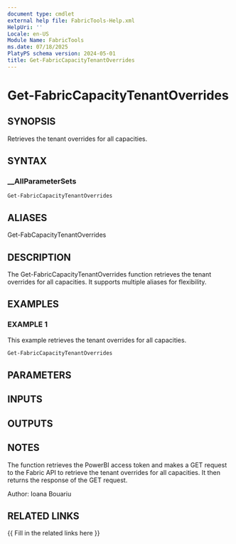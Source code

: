 ```yaml
---
document type: cmdlet
external help file: FabricTools-Help.xml
HelpUri: ''
Locale: en-US
Module Name: FabricTools
ms.date: 07/18/2025
PlatyPS schema version: 2024-05-01
title: Get-FabricCapacityTenantOverrides
---
```


# Get-FabricCapacityTenantOverrides

## SYNOPSIS

Retrieves the tenant overrides for all capacities.

## SYNTAX

### __AllParameterSets

```
Get-FabricCapacityTenantOverrides
```

## ALIASES

Get-FabCapacityTenantOverrides

## DESCRIPTION

The Get-FabricCapacityTenantOverrides function retrieves the tenant overrides for all capacities.
It supports multiple aliases for flexibility.

## EXAMPLES

### EXAMPLE 1

This example retrieves the tenant overrides for all capacities.

```powershell
Get-FabricCapacityTenantOverrides
```

## PARAMETERS

## INPUTS

## OUTPUTS

## NOTES

The function retrieves the PowerBI access token and makes a GET request to the Fabric API to retrieve the tenant overrides for all capacities.
It then returns the response of the GET request.

Author: Ioana Bouariu

## RELATED LINKS

{{ Fill in the related links here }}

